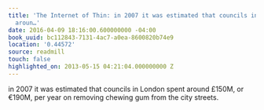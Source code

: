 ```yaml
---
title: 'The Internet of Thin: in 2007 it was estimated that councils in London spent
  aroun…'
date: 2016-04-09 18:16:00.600000000 -04:00
book_uuid: bc112843-7131-4ac7-a0ea-8600820b74e9
location: '0.44572'
source: readmill
touch: false
highlighted_on: 2013-05-15 04:21:04.000000000 Z
---
```


in 2007 it was estimated that councils in London spent around £150M, or €190M, per year on removing chewing gum from the city streets.